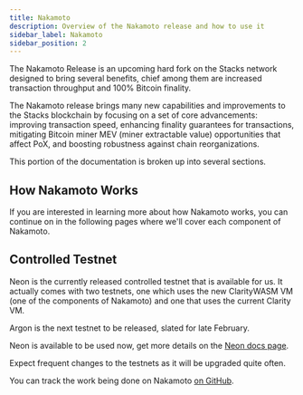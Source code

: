 ```yaml
---
title: Nakamoto
description: Overview of the Nakamoto release and how to use it
sidebar_label: Nakamoto
sidebar_position: 2
---
```


The Nakamoto Release is an upcoming hard fork on the Stacks network designed to bring several benefits, chief among them are increased transaction throughput and 100% Bitcoin finality.

The Nakamoto release brings many new capabilities and improvements to the Stacks blockchain by focusing on a set of core advancements: improving transaction speed, enhancing finality guarantees for transactions, mitigating Bitcoin miner MEV (miner extractable value) opportunities that affect PoX, and boosting robustness against chain reorganizations.

This portion of the documentation is broken up into several sections.

## How Nakamoto Works

If you are interested in learning more about how Nakamoto works, you can continue on in the following pages where we'll cover each component of Nakamoto.

## Controlled Testnet

Neon is the currently released controlled testnet that is available for us. It actually comes with two testnets, one which uses the new ClarityWASM VM (one of the components of Nakamoto) and one that uses the current Clarity VM.

Argon is the next testnet to be released, slated for late February.

Neon is available to be used now, get more details on the [Neon docs page](/docs/nakamoto/neon).

Expect frequent changes to the testnets as it will be upgraded quite often.

You can track the work being done on Nakamoto [on GitHub](https://github.com/stacks-network/stacks-core/milestones?direction=asc&sort=title&state=open).
